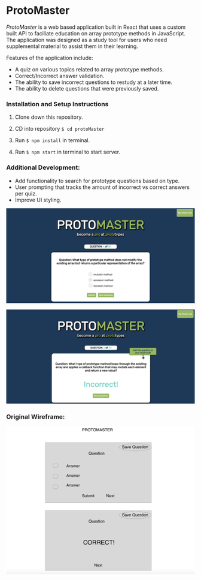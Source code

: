 # **ProtoMaster**



*ProtoMaster* is a web based application built in React that uses a custom built API to faciliate education on array prototype methods in JavaScript. The application was designed as a study tool for users who need supplemental material to assist them in their learning.

Features of the application include: 
* A quiz on various topics related to array prototype methods.
* Correct/Incorrect answer validation.
* The ability to save incorrect questions to restudy at a later time.
* The ability to delete questions that were previously saved.

### Installation and Setup Instructions

1. Clone down this repository.

2. CD into repository `$ cd protoMaster`

3. Run `$ npm install` in terminal.

4. Run `$ npm start` in terminal to start server.

### Additional Development:
* Add functionality to search for prototype questions based on type.
* User prompting that tracks the amount of incorrect vs correct answers per quiz.
* Improve UI styling.

![ProtoMaster screenshot 1](images/protomaster.png)


![ProtoMaster screenshot 2](images/protomaster2.png)


### Original Wireframe:

![ProtoMaster screenshot 3](images/protowireframe.png)









